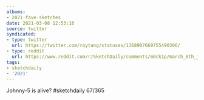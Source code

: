 ```yaml
---
albums:
- 2021-fave-sketches
date: 2021-03-08 12:53:16
source: twitter
syndicated:
- type: twitter
  url: https://twitter.com/roytang/statuses/1368907669755490306/
- type: reddit
  url: https://www.reddit.com/r/SketchDaily/comments/m0ck1p/march_8th_johnny_five/gq7epzm/
tags:
- sketchdaily
- '2021'
---
```


Johnny-5 is alive? #sketchdaily 67/365